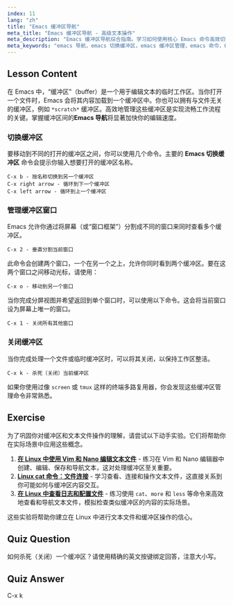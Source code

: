 ```yaml
---
index: 11
lang: "zh"
title: "Emacs 缓冲区导航"
meta_title: "Emacs 缓冲区导航 - 高级文本操作"
meta_description: "Emacs 缓冲区导航综合指南。学习如何使用核心 Emacs 命令高效切换缓冲区、分割窗口和管理工作流程。掌握 emacs 切换缓冲区命令，提升您的文本编辑技能。"
meta_keywords: "emacs 导航，emacs 切换缓冲区，emacs 缓冲区管理，emacs 命令，C-x b, C-x k, C-x 2, 文本编辑器，linux"
---
```


## Lesson Content

在 Emacs 中，“缓冲区”（buffer）是一个用于编辑文本的临时工作区。当你打开一个文件时，Emacs 会将其内容加载到一个缓冲区中。你也可以拥有与文件无关的缓冲区，例如 `*scratch*` 缓冲区。高效地管理这些缓冲区是实现流畅工作流程的关键。掌握缓冲区间的**Emacs 导航**将显著加快你的编辑速度。

### 切换缓冲区

要移动到不同的打开的缓冲区之间，你可以使用几个命令。主要的 **Emacs 切换缓冲区** 命令会提示你输入想要打开的缓冲区名称。

```
C-x b - 按名称切换到另一个缓冲区
C-x right arrow - 循环到下一个缓冲区
C-x left arrow - 循环到上一个缓冲区
```

### 管理缓冲区窗口

Emacs 允许你通过将屏幕（或“窗口框架”）分割成不同的窗口来同时查看多个缓冲区。

```
C-x 2 - 垂直分割当前窗口
```

此命令会创建两个窗口，一个在另一个之上，允许你同时看到两个缓冲区。要在这两个窗口之间移动光标，请使用：

```
C-x o - 移动到另一个窗口
```

当你完成分屏视图并希望返回到单个窗口时，可以使用以下命令。这会将当前窗口设为屏幕上唯一的窗口。

```
C-x 1 - 关闭所有其他窗口
```

### 关闭缓冲区

当你完成处理一个文件或临时缓冲区时，可以将其关闭，以保持工作区整洁。

```
C-x k - 杀死（关闭）当前缓冲区
```

如果你使用过像 `screen` 或 `tmux` 这样的终端多路复用器，你会发现这些缓冲区管理命令非常熟悉。

## Exercise

为了巩固你对缓冲区和文本文件操作的理解，请尝试以下动手实验。它们将帮助你在实际场景中应用这些概念。

1.  **[在 Linux 中使用 Vim 和 Nano 编辑文本文件](https://labex.io/zh/labs/comptia-edit-text-files-in-linux-with-vim-and-nano-591076)** - 练习在 Vim 和 Nano 编辑器中创建、编辑、保存和导航文本，这对处理缓冲区至关重要。
2.  **[Linux cat 命令：文件连接](https://labex.io/zh/labs/linux-linux-cat-command-file-concatenating-210986)** - 学习查看、连接和操作文本文件，这直接关系到你可能如何与缓冲区内容交互。
3.  **[在 Linux 中查看日志和配置文件](https://labex.io/zh/labs/linux-viewing-log-and-configuration-files-in-linux-387914)** - 练习使用 `cat`、`more` 和 `less` 等命令来高效地查看和导航文本文件，模拟检查类似缓冲区的内容的实际场景。

这些实验将帮助你建立在 Linux 中进行文本文件和缓冲区操作的信心。

## Quiz Question

如何杀死（关闭）一个缓冲区？请使用精确的英文按键绑定回答，注意大小写。

## Quiz Answer

C-x k
